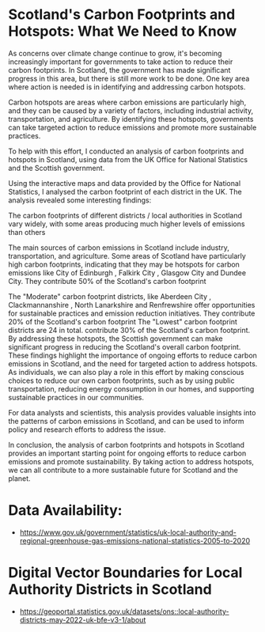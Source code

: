 # Scotland's Carbon Footprints and Hotspots: What We Need to Know
As concerns over climate change continue to grow, it's becoming increasingly important for governments to take action to reduce their carbon footprints. In Scotland, the government has made significant progress in this area, but there is still more work to be done. One key area where action is needed is in identifying and addressing carbon hotspots.

Carbon hotspots are areas where carbon emissions are particularly high, and they can be caused by a variety of factors, including industrial activity, transportation, and agriculture. By identifying these hotspots, governments can take targeted action to reduce emissions and promote more sustainable practices.

To help with this effort, I conducted an analysis of carbon footprints and hotspots in Scotland, using data from the UK Office for National Statistics and the Scottish government. 

Using the interactive maps and data provided by the Office for National Statistics, I analysed the carbon footprint of each district in the UK.  The analysis revealed some interesting findings:

The carbon footprints of different districts / local authorities in Scotland vary widely, with some areas producing much higher levels of emissions than others

The main sources of carbon emissions in Scotland include industry, transportation, and agriculture.
Some areas of Scotland have particularly high carbon footprints, indicating that they may be hotspots for carbon emissions like City of Edinburgh , Falkirk City , Glasgow City and Dundee City. They contribute 50% of the Scotland's carbon footprint


The "Moderate" carbon footprint districts, like Aberdeen City , Clackmannanshire , North Lanarkshire and Renfrewshire offer opportunities for sustainable practices and emission reduction initiatives. They contribute 20% of the Scotland's carbon footprint
The "Lowest" carbon footprint districts are 24 in total. contribute 30% of the Scotland's carbon footprint.
By addressing these hotspots, the Scottish government can make significant progress in reducing the Scotland's overall carbon footprint.
These findings highlight the importance of ongoing efforts to reduce carbon emissions in Scotland, and the need for targeted action to address hotspots. As individuals, we can also play a role in this effort by making conscious choices to reduce our own carbon footprints, such as by using public transportation, reducing energy consumption in our homes, and supporting sustainable practices in our communities.

For data analysts and scientists, this analysis provides valuable insights into the patterns of carbon emissions in Scotland, and can be used to inform policy and research efforts to address the issue.

In conclusion, the analysis of carbon footprints and hotspots in Scotland provides an important starting point for ongoing efforts to reduce carbon emissions and promote sustainability. By taking action to address hotspots, we can all contribute to a more sustainable future for Scotland and the planet.

# Data Availability:
- https://www.gov.uk/government/statistics/uk-local-authority-and-regional-greenhouse-gas-emissions-national-statistics-2005-to-2020
# Digital Vector Boundaries for Local Authority Districts in Scotland
- https://geoportal.statistics.gov.uk/datasets/ons::local-authority-districts-may-2022-uk-bfe-v3-1/about
